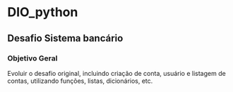 # DIO_python

## Desafio Sistema bancário
### Objetivo Geral
Evoluir o desafio original, incluindo criação de conta, usuário e listagem de contas, utilizando funções, listas, dicionários, etc.
